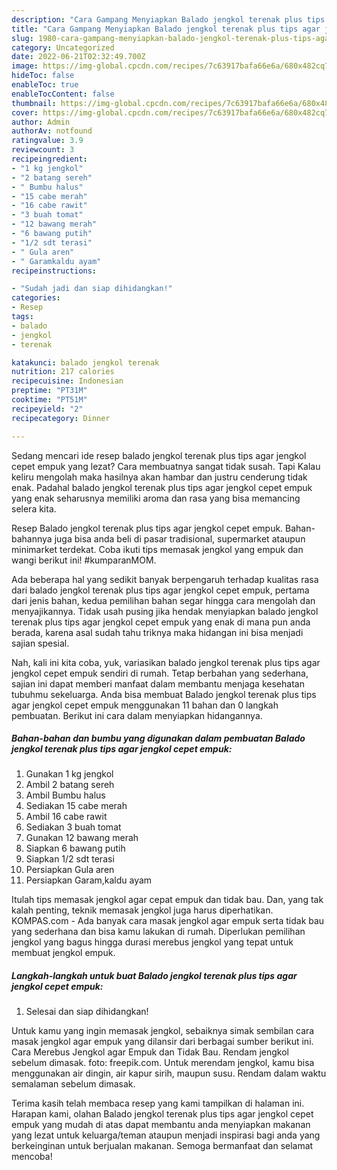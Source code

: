 ```yaml
---
description: "Cara Gampang Menyiapkan Balado jengkol terenak plus tips agar jengkol cepet empuk yang Enak, Buat Buka Puasa Lezat"
title: "Cara Gampang Menyiapkan Balado jengkol terenak plus tips agar jengkol cepet empuk yang Enak, Buat Buka Puasa Lezat"
slug: 1980-cara-gampang-menyiapkan-balado-jengkol-terenak-plus-tips-agar-jengkol-cepet-empuk-yang-enak-buat-buka-puasa-lezat
category: Uncategorized
date: 2022-06-21T02:32:49.700Z
image: https://img-global.cpcdn.com/recipes/7c63917bafa66e6a/680x482cq70/balado-jengkol-terenak-plus-tips-agar-jengkol-cepet-empuk-foto-resep-utama.jpg
hideToc: false
enableToc: true
enableTocContent: false
thumbnail: https://img-global.cpcdn.com/recipes/7c63917bafa66e6a/680x482cq70/balado-jengkol-terenak-plus-tips-agar-jengkol-cepet-empuk-foto-resep-utama.jpg
cover: https://img-global.cpcdn.com/recipes/7c63917bafa66e6a/680x482cq70/balado-jengkol-terenak-plus-tips-agar-jengkol-cepet-empuk-foto-resep-utama.jpg
author: Admin
authorAv: notfound
ratingvalue: 3.9
reviewcount: 3
recipeingredient:
- "1 kg jengkol"
- "2 batang sereh"
- " Bumbu halus"
- "15 cabe merah"
- "16 cabe rawit"
- "3 buah tomat"
- "12 bawang merah"
- "6 bawang putih"
- "1/2 sdt terasi"
- " Gula aren"
- " Garamkaldu ayam"
recipeinstructions:

- "Sudah jadi dan siap dihidangkan!"
categories:
- Resep
tags:
- balado
- jengkol
- terenak

katakunci: balado jengkol terenak 
nutrition: 217 calories
recipecuisine: Indonesian
preptime: "PT31M"
cooktime: "PT51M"
recipeyield: "2"
recipecategory: Dinner

---
```



Sedang mencari ide resep balado jengkol terenak plus tips agar jengkol cepet empuk yang lezat? Cara membuatnya sangat tidak susah. Tapi Kalau keliru mengolah maka hasilnya akan hambar dan justru cenderung tidak enak. Padahal balado jengkol terenak plus tips agar jengkol cepet empuk yang enak seharusnya memiliki aroma dan rasa yang bisa memancing selera kita.


Resep Balado jengkol terenak plus tips agar jengkol cepet empuk. Bahan-bahannya juga bisa anda beli di pasar tradisional, supermarket ataupun minimarket terdekat. Coba ikuti tips memasak jengkol yang empuk dan wangi berikut ini! #kumparanMOM.

Ada beberapa hal yang sedikit banyak berpengaruh terhadap kualitas rasa dari balado jengkol terenak plus tips agar jengkol cepet empuk, pertama dari jenis bahan, kedua pemilihan bahan segar hingga cara mengolah dan menyajikannya. Tidak usah pusing jika hendak menyiapkan balado jengkol terenak plus tips agar jengkol cepet empuk yang enak di mana pun anda berada, karena asal sudah tahu triknya maka hidangan ini bisa menjadi sajian spesial.


Nah, kali ini kita coba, yuk, variasikan balado jengkol terenak plus tips agar jengkol cepet empuk sendiri di rumah. Tetap berbahan yang sederhana, sajian ini dapat memberi manfaat dalam membantu menjaga kesehatan tubuhmu sekeluarga. Anda bisa membuat Balado jengkol terenak plus tips agar jengkol cepet empuk menggunakan 11 bahan dan 0 langkah pembuatan. Berikut ini cara dalam menyiapkan hidangannya.

<!--inarticleads1-->

##### Bahan-bahan dan bumbu yang digunakan dalam pembuatan Balado jengkol terenak plus tips agar jengkol cepet empuk:

1. Gunakan 1 kg jengkol
1. Ambil 2 batang sereh
1. Ambil  Bumbu halus
1. Sediakan 15 cabe merah
1. Ambil 16 cabe rawit
1. Sediakan 3 buah tomat
1. Gunakan 12 bawang merah
1. Siapkan 6 bawang putih
1. Siapkan 1/2 sdt terasi
1. Persiapkan  Gula aren
1. Persiapkan  Garam,kaldu ayam


Itulah tips memasak jengkol agar cepat empuk dan tidak bau. Dan, yang tak kalah penting, teknik memasak jengkol juga harus diperhatikan. KOMPAS.com - Ada banyak cara masak jengkol agar empuk serta tidak bau yang sederhana dan bisa kamu lakukan di rumah. Diperlukan pemilihan jengkol yang bagus hingga durasi merebus jengkol yang tepat untuk membuat jengkol empuk. 

<!--inarticleads2-->

##### Langkah-langkah untuk buat Balado jengkol terenak plus tips agar jengkol cepet empuk:


1. Selesai dan siap dihidangkan!

Untuk kamu yang ingin memasak jengkol, sebaiknya simak sembilan cara masak jengkol agar empuk yang dilansir dari berbagai sumber berikut ini. Cara Merebus Jengkol agar Empuk dan Tidak Bau. Rendam jengkol sebelum dimasak. foto: freepik.com. Untuk merendam jengkol, kamu bisa menggunakan air dingin, air kapur sirih, maupun susu. Rendam dalam waktu semalaman sebelum dimasak. 

Terima kasih telah membaca resep yang kami tampilkan di halaman ini. Harapan kami, olahan Balado jengkol terenak plus tips agar jengkol cepet empuk yang mudah di atas dapat membantu anda menyiapkan makanan yang lezat untuk keluarga/teman ataupun menjadi inspirasi bagi anda yang berkeinginan untuk berjualan makanan. Semoga bermanfaat dan selamat mencoba!
